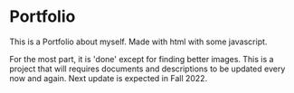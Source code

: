 # Portfolio
This is a Portfolio about myself. Made with html with some javascript.

For the most part, it is 'done' except for finding better images. This is a project that will requires documents and descriptions to be updated every now and again. Next update is expected in Fall 2022.
